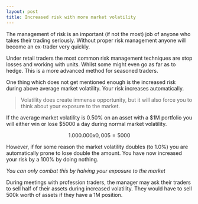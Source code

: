 ```yaml
---
layout: post
title: Increased risk with more market volatility
---
```


The management of risk is an important (if not the most) job of anyone who takes their trading seriously. Without proper risk management anyone will become an ex-trader very quickly.

Under retail traders the most common risk management techniques are stop losses and working with units. Whilst some might even go as far as to hedge. This is a more advanced method for seasoned traders.

One thing which does not get mentioned enough is the increased risk during above average market volatility. Your risk increases automatically.

> Volatility does create immense opportunity, but it will also force you to think about your exposure to the market.

If the average market volatility is 0.50% on an asset with a $1M portfolio you will either win or lose $5000 a day during normal market volatility.

$$
1.000.000 x 0,005 = 5000
$$


However, if for some reason the market volatility doubles (to 1.0%) you are automatically prone to lose double the amount. You have now increased your risk by a 100% by doing nothing.

*You can only combat this by halving your exposure to the market*

During meetings with profession traders, the manager may ask their traders to sell half of their assets during increased volatility. They would have to sell 500k worth of assets if they have a 1M position.
